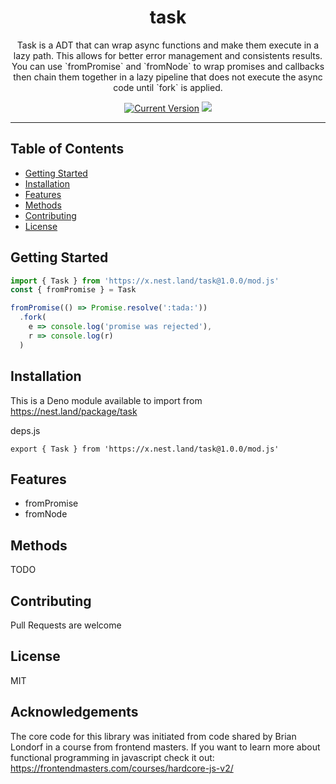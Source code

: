 <h1 align="center">task</h1>
<p align="center">Task is a ADT that can wrap async functions and make them execute in a lazy path. This allows for better error management and consistents results. You can use `fromPromise` and `fromNode` to wrap promises and callbacks then chain them together in a lazy pipeline that does not execute the async code until `fork` is applied.</a>
</p>
<p align="center">
  <a href="https://github.com/hyper63/task/tags/"><img src="https://img.shields.io/github/tag/hyper63/task" alt="Current Version" /></a>
  <img src="https://github.com/hyper63/task/workflows/.github/workflows/deno.yml/badge.svg" />
  
  </p>

---

## Table of Contents

- [Getting Started](#getting-started)
- [Installation](#installation)
- [Features](#features)
- [Methods](#methods)
- [Contributing](#contributing)
- [License](#license)

## Getting Started

```js
import { Task } from 'https://x.nest.land/task@1.0.0/mod.js'
const { fromPromise } = Task

fromPromise(() => Promise.resolve(':tada:'))
  .fork(
    e => console.log('promise was rejected'),
    r => console.log(r)
  )
```

## Installation

This is a Deno module available to import from 
https://nest.land/package/task 

deps.js

```
export { Task } from 'https://x.nest.land/task@1.0.0/mod.js'
```

## Features

* fromPromise
* fromNode

## Methods

TODO

## Contributing

Pull Requests are welcome

## License

MIT

## Acknowledgements

The core code for this library was initiated from code shared by Brian Londorf in a course from frontend masters. If you want to learn more about functional programming in javascript check it out: https://frontendmasters.com/courses/hardcore-js-v2/

